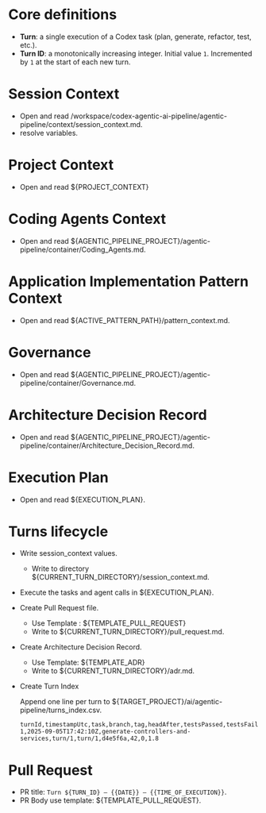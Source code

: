 # Core definitions

* **Turn**: a single execution of a Codex task (plan, generate, refactor, test, etc.).
* **Turn ID**: a monotonically increasing integer. Initial value `1`. Incremented by `1` at the start of each new turn.

# Session Context

- Open and read /workspace/codex-agentic-ai-pipeline/agentic-pipeline/context/session_context.md.
- resolve variables.

# Project Context

- Open and read ${PROJECT_CONTEXT}

# Coding Agents Context

- Open and read ${AGENTIC_PIPELINE_PROJECT}/agentic-pipeline/container/Coding_Agents.md.

# Application Implementation Pattern Context 

- Open and read ${ACTIVE_PATTERN_PATH}/pattern_context.md.

# Governance 

- Open and read ${AGENTIC_PIPELINE_PROJECT}/agentic-pipeline/container/Governance.md.

# Architecture Decision Record
- Open and read ${AGENTIC_PIPELINE_PROJECT}/agentic-pipeline/container/Architecture_Decision_Record.md.

# Execution Plan

- Open and read ${EXECUTION_PLAN}.

# Turns lifecycle

- Write session_context values.
  - Write to directory ${CURRENT_TURN_DIRECTORY}/session_context.md.
- Execute the tasks and agent calls in ${EXECUTION_PLAN}.
- Create Pull Request file.
  - Use Template : ${TEMPLATE_PULL_REQUEST}
  - Write to ${CURRENT_TURN_DIRECTORY}/pull_request.md.
- Create Architecture Decision Record.
  - Use Template: ${TEMPLATE_ADR}
  - Write to ${CURRENT_TURN_DIRECTORY}/adr.md.
- Create Turn Index

  Append one line per turn to ${TARGET_PROJECT}/ai/agentic-pipeline/turns_index.csv.

  ```
  turnId,timestampUtc,task,branch,tag,headAfter,testsPassed,testsFailed,coverageDeltaPct
  1,2025-09-05T17:42:10Z,generate-controllers-and-services,turn/1,turn/1,d4e5f6a,42,0,1.8
  ```
  
# Pull Request

- PR title:  `Turn ${TURN_ID} – {{DATE}} – {{TIME_OF_EXECUTION}}`.
- PR Body use template: ${TEMPLATE_PULL_REQUEST}.


